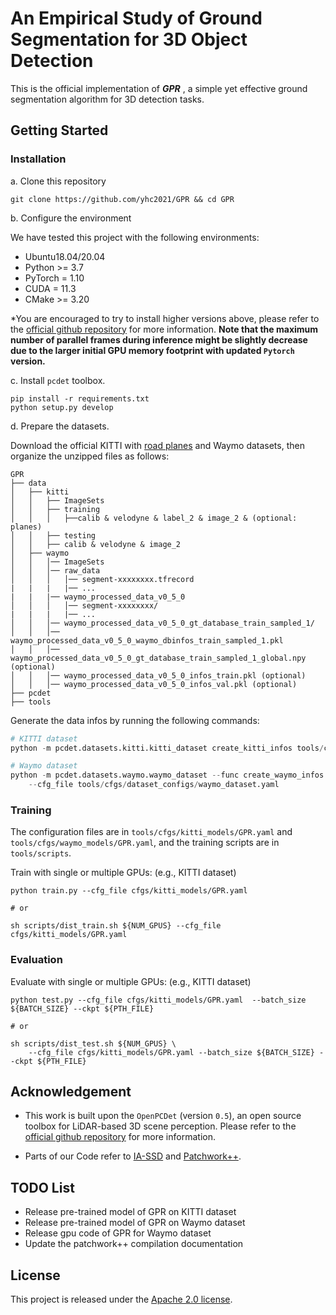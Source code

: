# An Empirical Study of Ground Segmentation for 3D Object Detection

This is the official implementation of ***GPR*** , a simple yet effective ground segmentation algorithm for 3D detection tasks. 


## Getting Started
### Installation

a. Clone this repository
```shell
git clone https://github.com/yhc2021/GPR && cd GPR
```
b. Configure the environment

We have tested this project with the following environments:
* Ubuntu18.04/20.04
* Python >= 3.7
* PyTorch = 1.10
* CUDA = 11.3
* CMake >= 3.20


*You are encouraged to try to install higher versions above, please refer to the [official github repository](https://github.com/open-mmlab/OpenPCDet) for more information. **Note that the maximum number of parallel frames during inference might be slightly decrease due to the larger initial GPU memory footprint with updated `Pytorch` version.**

c. Install `pcdet` toolbox.
```shell
pip install -r requirements.txt
python setup.py develop
```

d. Prepare the datasets. 

Download the official KITTI with [road planes](https://drive.google.com/file/d/1d5mq0RXRnvHPVeKx6Q612z0YRO1t2wAp/view?usp=sharing) and Waymo datasets, then organize the unzipped files as follows:
```
GPR
├── data
│   ├── kitti
│   │   ├── ImageSets
│   │   ├── training
│   │   │   ├──calib & velodyne & label_2 & image_2 & (optional: planes)
│   │   ├── testing
│   │   ├── calib & velodyne & image_2
│   ├── waymo
│   │   │── ImageSets
│   │   │── raw_data
│   │   │   │── segment-xxxxxxxx.tfrecord
|   |   |   |── ...
|   |   |── waymo_processed_data_v0_5_0
│   │   │   │── segment-xxxxxxxx/
|   |   |   |── ...
│   │   │── waymo_processed_data_v0_5_0_gt_database_train_sampled_1/
│   │   │── waymo_processed_data_v0_5_0_waymo_dbinfos_train_sampled_1.pkl
│   │   │── waymo_processed_data_v0_5_0_gt_database_train_sampled_1_global.npy (optional)
│   │   │── waymo_processed_data_v0_5_0_infos_train.pkl (optional)
│   │   │── waymo_processed_data_v0_5_0_infos_val.pkl (optional)
├── pcdet
├── tools
```
Generate the data infos by running the following commands:
```python 
# KITTI dataset
python -m pcdet.datasets.kitti.kitti_dataset create_kitti_infos tools/cfgs/dataset_configs/kitti_dataset.yaml

# Waymo dataset
python -m pcdet.datasets.waymo.waymo_dataset --func create_waymo_infos \
    --cfg_file tools/cfgs/dataset_configs/waymo_dataset.yaml
```




### Training
The configuration files are in ```tools/cfgs/kitti_models/GPR.yaml``` and ```tools/cfgs/waymo_models/GPR.yaml```, and the training scripts are in ```tools/scripts```.

Train with single or multiple GPUs: (e.g., KITTI dataset)
```shell
python train.py --cfg_file cfgs/kitti_models/GPR.yaml

# or 

sh scripts/dist_train.sh ${NUM_GPUS} --cfg_file cfgs/kitti_models/GPR.yaml
```


### Evaluation

Evaluate with single or multiple GPUs: (e.g., KITTI dataset)
```shell
python test.py --cfg_file cfgs/kitti_models/GPR.yaml  --batch_size ${BATCH_SIZE} --ckpt ${PTH_FILE}

# or

sh scripts/dist_test.sh ${NUM_GPUS} \
    --cfg_file cfgs/kitti_models/GPR.yaml --batch_size ${BATCH_SIZE} --ckpt ${PTH_FILE}
```


## Acknowledgement
-  This work is built upon the `OpenPCDet` (version `0.5`), an open source toolbox for LiDAR-based 3D scene perception. Please refer to the [official github repository](https://github.com/open-mmlab/OpenPCDet) for more information.

-  Parts of our Code refer to <a href="https://github.com/yifanzhang713/IA-SSD.git">IA-SSD</a> and  <a href="https://github.com/url-kaist/patchwork-plusplus.git">Patchwork++</a>.


## TODO List

-  Release pre-trained model of GPR on KITTI dataset
-  Release pre-trained model of GPR on Waymo dataset
-  Release gpu code of GPR for Waymo dataset
-  Update the patchwork++ compilation documentation


## License

This project is released under the [Apache 2.0 license](LICENSE).



